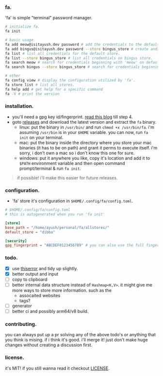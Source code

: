 ### fa.

'fa' is simple "terminal" password manager.

```sh
# initialize fa.
fa init

# basic usage
fa add meow@isitayush.dev password # add the credentials to the default store.
fa add bingus@isitayush.dev password --store bingus_store # create and/or add the credentials to the bingus store.
fa list # list all credentials for the default store.
fa list --store bingus_store # list all credentials on bingus store.
fa search meow # search for credentials beginning with 'meow' on default store
fa search bingus --store bingus_store # search for credentials beginning with 'bingus' on 'bingus_store'

# other
fa config view # display the configuration utilized by 'fa'.
fa store list # list all stores.
fa help add # get help for a specific command
fa -V # print the version
```

### installation.

- you'll need a gpg key id/fingerprint. [read this blog](https://docs.github.com/en/authentication/managing-commit-signature-verification/generating-a-new-gpg-key) till step 4.
- goto [releases](https://github.com/is-it-ayush/fa/releases) and download the latest version and extract the `fa` binary.
  - linux: put the binary in `/usr/bin/` and run `chmod +x /usr/bin/fa`. i'm assuming `/usr/bin` is in your `$HOME` variable. you can now, run `fa init` on your terminal.
  - mac: put the binary inside the directory where you store your mac binaries (it has to be on path) and grant it perms to execute itself. i'm sorry, i don't own a mac so i don't know this one for sure.
  - windows: put it anywhere you like, copy it's location and add it to `$PATH` environment variable and then open command prompt/terminal & run `fa init`.

> if possible! i'll make this easier for future releases.

### configuration.

- 'fa' store it's configuration in `$HOME/.config/fa/config.toml`.

```toml
# $HOME/.config/fa/config.toml
# this is autogenerated when you run 'fa init'

[store]
base_path = "/home/ayush/personal/fa/allstores/"
default_store = "dibba"

[security]
gpg_fingerprint = "ABCDEF0123456789" # you can also use the full fingerprint
```

### todo.

- [x] use [thiserror](https://docs.rs/thiserror/latest/thiserror/index.html) and tidy up slightly.
- [x] better output and input
- [ ] copy to clipboard
- [ ] better internal data structure instead of `Hashmap<K,V>`.
it might give me more ways to store more information. such as the
  - assocaited websites
  - tags?
- [ ] generator
- [ ] better ci and possibly arm64/v8 build.

### contributing.

you can always put up a pr solving any of the above todo's or anything that
you think is mising. if i think it's good. i'll merge it! just don't make
huge changes without creating a discussion first.

### license.

it's MIT! if you still wanna read it checkout [LICENSE](./LICENSE.md).
